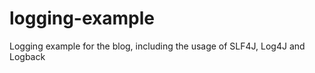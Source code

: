 logging-example
===============

Logging example for the blog, including the usage of SLF4J, Log4J and Logback
